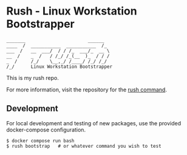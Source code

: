 Rush - Linux Workstation Bootstrapper
==================================================

```
_______                       ______  
____  /  ___________  ___________  /_ 
___  /   __  ___/  / / /_  ___/_  __ \
__  /    _  /   / /_/ /_(__  )_  / / /
_  /     /_/    \__,_/ /____/ /_/ /_/ 
/_/      Linux Workstation Bootstrapper
```

This is my rush repo.

For more information, visit the repository for the [rush command][1].


Development
--------------------------------------------------

For local development and testing of new packages, use the provided 
docker-compose configuration.

    $ docker compose run bash
    $ rush bootstrap   # or whatever command you wish to test


[1]: https://github.com/DannyBen/rush-command
